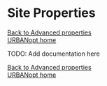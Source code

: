 # Site Properties

[Back to Advanced properties](README.md#advanced-usage)  
[URBANopt home](README.md)

TODO: Add documentation here

[Back to Advanced properties](README.md#advanced-usage)  
[URBANopt home](README.md)

